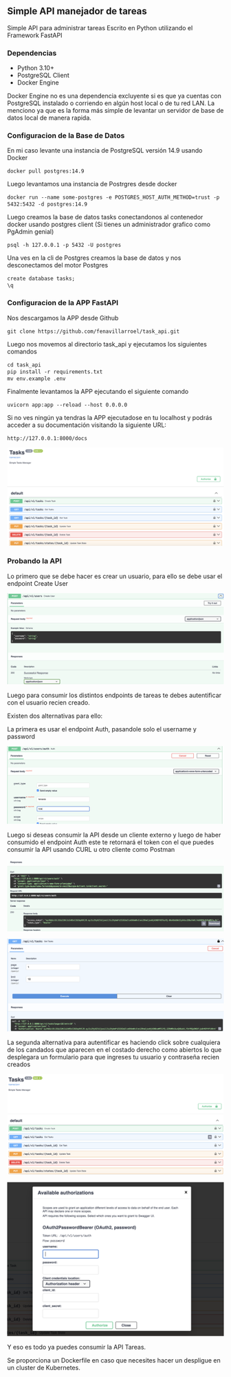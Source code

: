 ## Simple API manejador de tareas

Simple API para administrar tareas
Escrito en Python utilizando el Framework FastAPI

### Dependencias

- Python 3.10+
- PostgreSQL Client
- Docker Engine

Docker Engine no es una dependencia excluyente si es que ya cuentas con PostgreSQL instalado o corriendo en algún host local o de tu red LAN.
La menciono ya que es la forma más simple de levantar un servidor de base de datos local de manera rapida.

### Configuracion de la Base de Datos

En mi caso levante una instancia de PostgreSQL versión 14.9 usando Docker

```
docker pull postgres:14.9
```

Luego levantamos una instancia de Postrgres desde docker

```
docker run --name some-postgres -e POSTGRES_HOST_AUTH_METHOD=trust -p 5432:5432 -d postgres:14.9
```

Luego creamos la base de datos tasks conectandonos al contenedor docker usando postgres client (Si tienes un administrador grafico como PgAdmin genial)

```
psql -h 127.0.0.1 -p 5432 -U postgres
```

Una ves en la cli de Postgres creamos la base de datos y nos desconectamos del motor Postgres

```
create database tasks;
\q
```

### Configuracion de la APP FastAPI

Nos descargamos la APP desde Github

```
git clone https://github.com/fenavillarroel/task_api.git
```

Luego nos movemos al directorio task_api y ejecutamos los siguientes comandos

```
cd task_api
pip install -r requirements.txt
mv env.example .env
```

Finalmente levantamos la APP ejecutando el siguiente comando

```
uvicorn app:app --reload --host 0.0.0.0
```

Si no ves ningún ya tendras la APP ejecutadose en tu localhost y podrás acceder a su documentación visitando la siguiente URL:

```
http://127.0.0.1:8000/docs
```

![api](./images/api.png)


### Probando la API

Lo primero que se debe hacer es crear un usuario, para ello se debe usar el endpoint Create User

![user](./images/create_user.png)

Luego para consumir los distintos endpoints de tareas te debes autentificar con el usuario recien creado.

Existen dos alternativas para ello:

La primera es usar el endpoint Auth, pasandole solo el username y password

![auth](./images/auth.png)

Luego si deseas consumir la API desde un cliente externo y luego de haber consumido el endpoint Auth este te retornará el token con el que puedes consumir la API usando CURL u otro cliente como Postman

![auth](./images/token.png)

![auth](./images/get_tasks.png)

La segunda alternativa para autentificar es haciendo click sobre cualquiera de los candados que aparecen en el costado derecho como abiertos lo que desplegara un formulario para que ingreses tu usuario y contraseña recien creados

![auth](./images/candados.png)

![auth](./images/form.png)


Y eso es todo ya puedes consumir la API Tareas.

Se proporciona un Dockerfile en caso que necesites hacer un despligue en un cluster de Kubernetes.